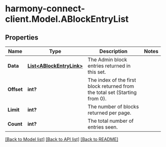 # harmony-connect-client.Model.ABlockEntryList
## Properties

Name | Type | Description | Notes
------------ | ------------- | ------------- | -------------
**Data** | [**List&lt;ABlockEntryLink&gt;**](ABlockEntryLink.md) | The Admin block entries returned in this set. | 
**Offset** | **int?** | The index of the first block returned from the total set (Starting from 0). | 
**Limit** | **int?** | The number of blocks returned per page. | 
**Count** | **int?** | The total number of entries seen. | 

[[Back to Model list]](../README.md#documentation-for-models) [[Back to API list]](../README.md#documentation-for-api-endpoints) [[Back to README]](../README.md)

